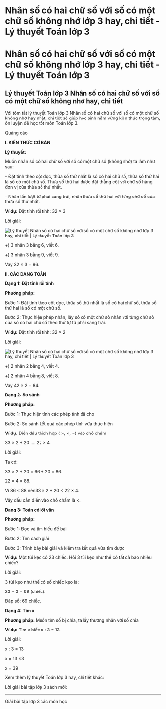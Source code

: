 # Nhân số có hai chữ số với số có một chữ số không nhớ lớp 3 hay, chi tiết - Lý thuyết Toán lớp 3

# Nhân số có hai chữ số với số có một chữ số không nhớ lớp 3 hay, chi tiết - Lý thuyết Toán lớp 3

## Lý thuyết Toán lớp 3 Nhân số có hai chữ số với số có một chữ số không nhớ hay, chi tiết

Với tóm tắt lý thuyết Toán lớp 3 Nhân số có hai chữ số với số có một chữ số không nhớ hay nhất, chi tiết sẽ giúp học sinh nắm vững kiến thức trọng tâm, ôn luyện để học tốt môn Toán lớp 3.

Quảng cáo

**I. KIẾN THỨC CƠ BẢN**

**Lý thuyết:**

Muốn nhân số có hai chữ số với số có một chữ số (không nhớ) ta làm như sau: 

\- Đặt tính theo cột dọc, thừa số thứ nhất là số có hai chữ số, thừa số thứ hai là số có một chữ số. Thừa số thứ hai được đặt thẳng cột với chữ số hàng đơn vị của thừa số thứ nhất. 

\- Nhân lần lượt từ phải sang trái, nhân thừa số thứ hai với từng chữ số của thừa số thứ nhất.

**Ví dụ:** Đặt tính rồi tính: 32 × 3

Lời giải: 

![Lý thuyết Nhân số có hai chữ số với số có một chữ số không nhớ lớp 3 hay, chi tiết | Lý thuyết Toán lớp 3](https://vietjack.com/giai-toan-lop-3/images/ly-thuyet-nhan-so-co-hai-chu-so-voi-so-co-mot-chu-so-khong-nho.PNG)

+) 3 nhân 3 bẳng 6, viết 6.

+) 3 nhân 3 bằng 9, viết 9.

Vậy 32 × 3 = 96.

**II. CÁC DẠNG TOÁN**

**Dạng 1: Đặt tính rồi tính**

**Phương pháp:**

Bước 1: Đặt tính theo cột dọc, thừa số thứ nhất là số có hai chữ số, thừa số thứ hai là số có một chữ số.

Bước 2: Thực hiện phép nhân, lấy số có một chữ số nhân với từng chữ số của số có hai chữ số theo thứ tự từ phải sang trái.

**Ví dụ:** Đặt tính rồi tính: 32 × 2

Lời giải: 

![Lý thuyết Nhân số có hai chữ số với số có một chữ số không nhớ lớp 3 hay, chi tiết | Lý thuyết Toán lớp 3](https://vietjack.com/giai-toan-lop-3/images/ly-thuyet-nhan-so-co-hai-chu-so-voi-so-co-mot-chu-so-khong-nho-2.PNG)

+) 2 nhân 2 bẳng 4, viết 4.

+) 2 nhân 4 bằng 8, viết 8.

Vậy 42 × 2 = 84.

**Dạng 2: So sánh**

**Phương pháp:**

Bước 1: Thực hiện tính các phép tính đã cho

Bước 2: So sánh kết quả các phép tính vừa thực hiện

**Ví dụ:** Điền dấu thích hợp ( >; <; =) vào chỗ chấm

33 × 2 + 20 .... 22 × 4

Lời giải: 

Ta có:

33 × 2 + 20 = 66 + 20 = 86.

22 × 4 = 88.

Vì 86 < 88 nên33 × 2 + 20 < 22 × 4.

Vậy dấu cần điền vào chỗ chấm là <.

**Dạng 3: Toán có lời văn**

**Phương pháp:**

Bước 1: Đọc và tìm hiểu đề bài

Bước 2: Tìm cách giải

Bước 3: Trình bày bài giải và kiểm tra kết quả vừa tìm được

**Ví dụ:** Một túi kẹo có 23 chiếc. Hỏi 3 túi kẹo như thế có tất cả bao nhiêu chiếc?

Lời giải: 

3 túi kẹo như thế có số chiếc kẹo là: 

23 × 3 = 69 (chiếc).

Đáp số: 69 chiếc.

**Dạng 4: Tìm x**

**Phương pháp:** Muốn tìm số bị chia, ta lấy thương nhân với số chia

**Ví dụ:** Tìm x biết: x : 3 = 13

Lời giải: 

x : 3 = 13

x = 13 ×3

x = 39

Xem thêm lý thuyết Toán lớp 3 hay, chi tiết khác:

Lời giải bài tập lớp 3 sách mới:

* * *

Giải bài tập lớp 3 các môn học
